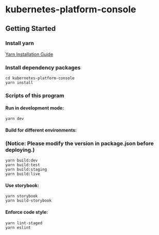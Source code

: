 # kubernetes-platform-console

## Getting Started

### Install yarn
[Yarn Installation Guide](https://classic.yarnpkg.com/en/docs/install#mac-stable)

### Install dependency packages
```shell
cd kubernetes-platform-console
yarn install
```
### Scripts of this program
#### Run in development mode:
```shell
yarn dev
```
#### Build for different environments:
### (Notice: Please modify the version in package.json before deploying.)
```shell
yarn build:dev
yarn build:test
yarn build:staging
yarn build:live
```

#### Use storybook:
```shell
yarn storybook
yarn build-storybook
```
#### Enforce code style:
```shell
yarn lint-staged
yarn eslint
```
